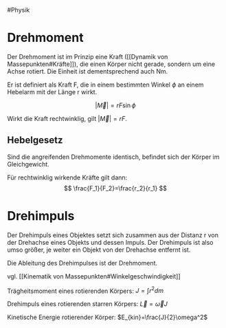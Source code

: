 #Physik 

# Drehmoment

Der Drehmoment ist im Prinzip eine Kraft ([[Dynamik von Massepunkten#Kräfte]]), die einen Körper nicht gerade, sondern um eine Achse rotiert. Die Einheit ist dementsprechend auch Nm.

Er ist definiert als Kraft F, die in einem bestimmten Winkel $\phi$ an einem Hebelarm mit der Länge r wirkt.

$$
|\vec{M}|=rF\sin \phi
$$

Wirkt die Kraft rechtwinklig, gilt $|\vec{M}|=rF$.

## Hebelgesetz

Sind die angreifenden Drehmomente identisch, befindet sich der Körper im Gleichgewicht.

Für rechtwinklig wirkende Kräfte gilt dann:
$$
\frac{F_1}{F_2}=\frac{r_2}{r_1}
$$

# Drehimpuls

Der Drehimpuls eines Objektes setzt sich zusammen aus der Distanz r von der Drehachse eines Objekts und dessen Impuls. Der Drehimpuls ist also umso größer, je weiter ein Objekt von der Drehachse entfernt ist. 

Die Ableitung des Drehimpulses ist der Drehmoment. 

vgl. [[Kinematik von Massepunkten#Winkelgeschwindigkeit]]

Trägheitsmoment eines rotierenden Körpers: $J=\int r^2dm$

Drehimpuls eines rotierenden starren Körpers: $\vec{L}=\vec{\omega}J$

Kinetische Energie rotierender Körper: $E_{kin}=\frac{J}{2}\omega^2$

